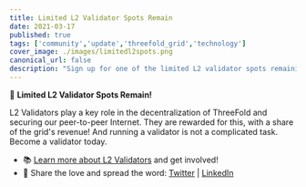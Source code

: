 ```yaml
---
title: Limited L2 Validator Spots Remain
date: 2021-03-17
published: true
tags: ['community','update','threefold_grid','technology']
cover_image: ./images/limitedl2spots.png
canonical_url: false
description: "Sign up for one of the limited L2 validator spots remaining and play a crucial role in the future of ThreeFold!"
---
```


🚨 **Limited L2 Validator Spots Remain!**

L2 Validators play a key role in the decentralization of ThreeFold and securing our peer-to-peer Internet. They are rewarded for this, with a share of the grid's revenue! And running a validator is not a complicated task. Become a validator today.

- 📚 [Learn more about L2 Validators](https://threefold.io/blog/post/stake_tft_become_validator/) and get involved!
- 💬 Share the love and spread the word: [Twitter](https://twitter.com/threefold_io/status/1504434010776297476) | [LinkedIn](https://www.linkedin.com/feed/update/urn:li:activity:6910197496623325184)